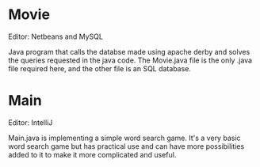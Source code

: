 # Movie

Editor: Netbeans and MySQL

Java program that calls the databse made using apache derby and solves the queries requested in the java code. The Movie.java file
is the only .java file required here, and the other file is an SQL database.

# Main

Editor: IntelliJ

Main.java is implementing a simple word search game. It's a very basic word search game but has practical use and can have more possibilities added to it to make it more complicated and useful.




